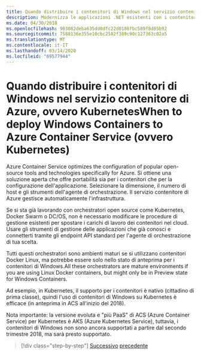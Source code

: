 ```yaml
---
title: Quando distribuire i contenitori di Windows nel servizio contenitore di Azure, ovvero KubernetesWhen to deploy Windows Containers to Azure Container Service (ovvero Kubernetes)
description: Modernizza le applicazioni .NET esistenti con i contenitori di Azure Cloud e Windows . Quando distribuire i contenitori di Windows nel servizio contenitore di Azure, ovvero KubernetesWhen to deploy Windows Containers to Azure Container Service (ovvero Kubernetes)
ms.date: 04/30/2018
ms.openlocfilehash: 903082deba635dd0dfc22d0186fbc589f8d05b92
ms.sourcegitcommit: 7588136e355e10cbc2582f389c90c127363c02a5
ms.translationtype: MT
ms.contentlocale: it-IT
ms.lasthandoff: 03/14/2020
ms.locfileid: "69577944"
---
```

# <a name="when-to-deploy-windows-containers-to-azure-container-service-that-is-kubernetes"></a>Quando distribuire i contenitori di Windows nel servizio contenitore di Azure, ovvero KubernetesWhen to deploy Windows Containers to Azure Container Service (ovvero Kubernetes)

Azure Container Service optimizes the configuration of popular open-source tools and technologies specifically for Azure. Si ottiene una soluzione aperta che offre portabilità sia per i contenitori che per la configurazione dell'applicazione. Selezionare la dimensione, il numero di host e gli strumenti dell'agente di orchestrazione. Il servizio contenitore di Azure gestisce automaticamente l'infrastruttura.

Se si sta già lavorando con orchestratori open source come Kubernetes, Docker Swarm o DC/OS, non è necessario modificare le procedure di gestione esistenti per spostare i carichi di lavoro dei contenitori nel cloud. Usare gli strumenti di gestione delle applicazioni che già conosci e connetterti tramite gli endpoint API standard per l'agente di orchestrazione di tua scelta.

Tutti questi orchestratori sono ambienti maturi se si utilizzano contenitori Docker Linux, ma potrebbe essere solo nello stato di anteprima per i contenitori di Windows.All these orchestrators are mature environments if you are using Linux Docker containers, but might only be in Preview state for Windows Containers.

Ad esempio, in Kubernetes, il supporto per i contenitori è nativo (cittadino di prima classe), quindi l'uso di contenitori di Windows su Kubernetes è efficace (in anteprima in ACS all'inizio del 2018).

Nota importante: la versione evoluta e "più PaaS" di ACS (Azure Container Service) per Kubernetes è AKS (Azure Kubernetes Service), tuttavia, i contenitori di Windows non sono ancora supportati a partire dal secondo trimestre 2018, ma sarà presto supportato.

>[!div class="step-by-step"]
>[Successivo](when-to-deploy-windows-containers-to-azure-container-instances-ACI.md)
>[precedente](choosing-azure-compute-options-for-container-based-applications.md)
